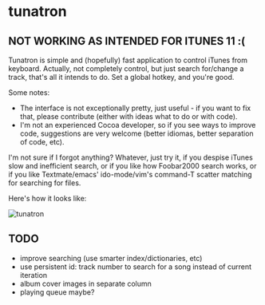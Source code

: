 # tunatron

## NOT WORKING AS INTENDED FOR ITUNES 11 :(

Tunatron is simple and (hopefully) fast application to control iTunes from
keyboard. Actually, not completely control, but just search for/change a track,
that's all it intends to do. Set a global hotkey, and you're good.

Some notes:

 - The interface is not exceptionally pretty, just useful - if you want to fix
   that, please contribute (either with ideas what to do or with code).
 - I'm not an experienced Cocoa developer, so if you see ways to improve code,
   suggestions are very welcome (better idiomas, better separation of code,
   etc).

I'm not sure if I forgot anything? Whatever, just try it, if you despise iTunes
slow and inefficient search, or if you like how Foobar2000 search works, or if
you like Textmate/emacs' ido-mode/vim's command-T scatter matching for searching
for files.

Here's how it looks like:

![tunatron](http://i.imgur.com/ctclr.png)

## TODO

 - improve searching (use smarter index/dictionaries, etc)
 - use persistent id: track number to search for a song instead of current
   iteration
 - album cover images in separate column
 - playing queue maybe?
